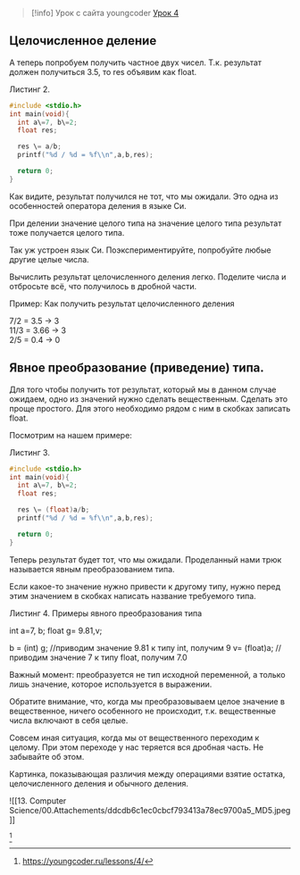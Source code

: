 >[!info]
>Урок с сайта youngcoder
>[Урок 4](https://youngcoder.ru/lessons/4/)

## Целочисленное деление

 А теперь попробуем получить частное двух чисел. Т.к. результат должен получиться 3.5, то res объявим как float.

Листинг 2.
```C
#include <stdio.h>
int main(void){
  int a\=7, b\=2;
  float res;

  res \= a/b;
  printf("%d / %d = %f\\n",a,b,res);

  return 0;
}
```

Как видите, результат получился не тот, что мы ожидали. Это одна из особенностей оператора деления в языке Си.



При делении значение целого типа на значение целого типа результат тоже получается целого типа.

Так уж устроен язык Си. Поэкспериментируйте, попробуйте любые другие целые числа.

Вычислить результат целочисленного деления легко. Поделите числа и отбросьте всё, что получилось в дробной части.

Пример: Как получить результат целочисленного деления

7/2 = 3.5 → 3  
11/3 = 3.66 → 3  
2/5 = 0.4 → 0  

## Явное преобразование (приведение) типа.

Для того чтобы получить тот результат, который мы в данном случае ожидаем, одно из значений нужно сделать вещественным. Сделать это проще простого. Для этого необходимо рядом с ним в скобках записать float.

Посмотрим на нашем примере:

Листинг 3.
```C
#include <stdio.h>
int main(void){
  int a\=7, b\=2;
  float res;

  res \= (float)a/b;
  printf("%d / %d = %f\\n",a,b,res);

  return 0;
}
```

Теперь результат будет тот, что мы ожидали. Проделанный нами трюк называется явным преобразованием типа.

Если какое-то значение нужно привести к другому типу, нужно перед этим значением в скобках написать название требуемого типа.

Листинг 4. Примеры явного преобразования типа

int a\=7, b;
float g\= 9.81,v;

b \= (int) g; //приводим значение 9.81 к типу int, получим 9
v\= (float)a; // приводим значение 7 к типу float, получим 7.0

Важный момент: преобразуется не тип исходной переменной, а только лишь значение, которое используется в выражении.

Обратите внимание, что, когда мы преобразовываем целое значение в вещественное, ничего особенного не происходит, т.к. вещественные числа включают в себя целые.

Совсем иная ситуация, когда мы от вещественного переходим к целому. При этом переходе у нас теряется вся дробная часть. Не забывайте об этом.

Картинка, показывающая различия между операциями взятие остатка, целочисленного деления и обычного деления.


![[13. Computer Science/00.Attachements/ddcdb6c1ec0cbcf793413a78ec9700a5_MD5.jpeg]]


[^1] 

 [^1]: https://youngcoder.ru/lessons/4/  
